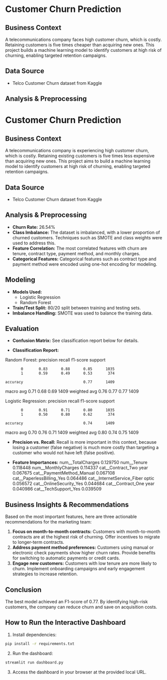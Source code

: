 # Customer Churn Prediction

## Business Context
A telecommunications company faces high customer churn, which is costly. Retaining customers is five times cheaper than acquiring new ones. This project builds a machine learning model to identify customers at high risk of churning, enabling targeted retention campaigns.

## Data Source
- Telco Customer Churn dataset from Kaggle

## Analysis & Preprocessing

# Customer Churn Prediction

## Business Context
A telecommunications company is experiencing high customer churn, which is costly. Retaining existing customers is five times less expensive than acquiring new ones. This project aims to build a machine learning model to identify customers at high risk of churning, enabling targeted retention campaigns.

## Data Source
- Telco Customer Churn dataset from Kaggle

## Analysis & Preprocessing
- **Churn Rate:** 26.54%
- **Class Imbalance:** The dataset is imbalanced, with a lower proportion of churned customers. Techniques such as SMOTE and class weights were used to address this.
- **Feature Correlation:** The most correlated features with churn are tenure, contract type, payment method, and monthly charges.
- **Categorical Features:** Categorical features such as contract type and payment method were encoded using one-hot encoding for modeling.

## Modeling
- **Models Used:**
  - Logistic Regression
  - Random Forest
- **Train/Test Split:** 80/20 split between training and testing sets.
- **Imbalance Handling:** SMOTE was used to balance the training data.

## Evaluation
- **Confusion Matrix:**
  See classification report below for details.

- **Classification Report:**

Random Forest:
              precision    recall  f1-score   support

           0       0.83      0.88      0.85      1035
           1       0.59      0.49      0.53       374

    accuracy                           0.77      1409
   macro avg       0.71      0.68      0.69      1409
weighted avg       0.76      0.77      0.77      1409

Logistic Regression:
              precision    recall  f1-score   support

           0       0.91      0.71      0.80      1035
           1       0.50      0.80      0.62       374

    accuracy                           0.74      1409
   macro avg       0.70      0.76      0.71      1409
weighted avg       0.80      0.74      0.75      1409

- **Precision vs. Recall:**
Recall is more important in this context, because losing a customer (false negative) is much more costly than targeting a customer who would not have left (false positive).

- **Feature Importances:**
num__TotalCharges                   0.129750
num__Tenure                         0.118448
num__MonthlyCharges                 0.114337
cat__Contract_Two year              0.067675
cat__PaymentMethod_Manual           0.067108
cat__PaperlessBilling_Yes           0.064486
cat__InternetService_Fiber optic    0.056572
cat__OnlineSecurity_Yes             0.044684
cat__Contract_One year              0.040986
cat__TechSupport_Yes                0.039509

## Business Insights & Recommendations
Based on the most important features, here are three actionable recommendations for the marketing team:

1. **Focus on month-to-month contracts:** Customers with month-to-month contracts are at the highest risk of churning. Offer incentives to migrate to longer-term contracts.
2. **Address payment method preferences:** Customers using manual or electronic check payments show higher churn rates. Provide benefits for switching to automatic payments or credit cards.
3. **Engage new customers:** Customers with low tenure are more likely to churn. Implement onboarding campaigns and early engagement strategies to increase retention.

## Conclusion
The best model achieved an F1-score of 0.77. By identifying high-risk customers, the company can reduce churn and save on acquisition costs.

## How to Run the Interactive Dashboard

1. Install dependencies:
  ```bash
  pip install -r requirements.txt
  ```
2. Run the dashboard:
  ```bash
  streamlit run dashboard.py
  ```
3. Access the dashboard in your browser at the provided local URL.

